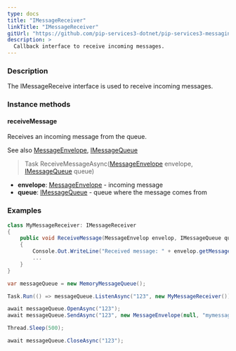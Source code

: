 ```yaml
---
type: docs
title: "IMessageReceiver"
linkTitle: "IMessageReceiver"
gitUrl: "https://github.com/pip-services3-dotnet/pip-services3-messaging-dotnet"
description: >
  Callback interface to receive incoming messages.
---
```


### Description

The IMessageReceive interface is used to receive incoming messages. 

### Instance methods

#### receiveMessage
Receives an incoming message from the queue.

See also [MessageEnvelope](../message_envelope), [IMessageQueue](../imessage_queue)

> Task ReceiveMessageAsync([MessageEnvelope](../message_envelope) envelope, [IMessageQueue](../imessage_queue) queue)

- **envelope**: [MessageEnvelope](../message_envelope) - incoming message
- **queue**: [IMessageQueue](../imessage_queue) - queue where the message comes from

### Examples

```cs
class MyMessageReceiver: IMessageReceiver 
{
    public void ReceiveMessage(MessageEnvelop envelop, IMessageQueue queue)
    {
        Console.Out.WriteLine("Received message: " + envelop.getMessageAsString());
        ...
    }
}

var messageQueue = new MemoryMessageQueue();

Task.Run(() => messageQueue.ListenAsync("123", new MyMessageReceiver()));

await messageQueue.OpenAsync("123");
await messageQueue.SendAsync("123", new MessageEnvelope(null, "mymessage", "ABC")); // Output in console: "ABC"

Thread.Sleep(500);

await messageQueue.CloseAsync("123");
```
